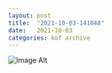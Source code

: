 ```yaml
---
layout:	post
title:	"2021-10-03-141848"
date:	2021-10-03
categories:	kof archive
---
```


![Image Alt](https://k0f.github.io/assets/2021-10-03-141848.jpg)
